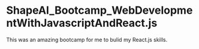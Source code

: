 # ShapeAI_Bootcamp_WebDevelopmentWithJavascriptAndReact.js
This was an amazing bootcamp for me to bulid my React.js skills.
